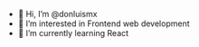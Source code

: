 - 👋 Hi, I’m @donluismx
- 👀 I’m interested in Frontend web development
- 🌱 I’m currently learning React 

<!---
donluismx/donluismx is a ✨ special ✨ repository because its `README.md` (this file) appears on your GitHub profile.
You can click the Preview link to take a look at your changes.
--->
